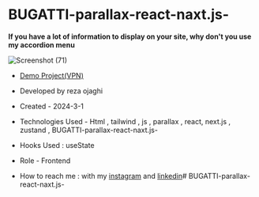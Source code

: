# BUGATTI-parallax-react-naxt.js-
**If you have a lot of information to display on your site, why don't you use my accordion menu**

![Screenshot (71)](https://github.com/REZA-OJAGHI-DRO/BUGATTI-parallax-react-naxt.js-/assets/145910720/58f2ce25-f780-4975-af1a-9c65e6effdce)

- [Demo Project(VPN)](https://game-sudoku-6fdo.vercel.app/)
 
- Developed by reza ojaghi

- Created - 2024-3-1

- Technologies Used - Html , tailwind , js , parallax , react, next.js , zustand , BUGATTI-parallax-react-naxt.js- 

- Hooks Used : useState 

- Role - Frontend

- How to reach me : with my [instagram](https://www.instagram.com/reza-ojaghi-dro) and [linkedin](https://www.linkedin.com/in/reza-ojaghi-428748280/)# BUGATTI-parallax-react-naxt.js-
